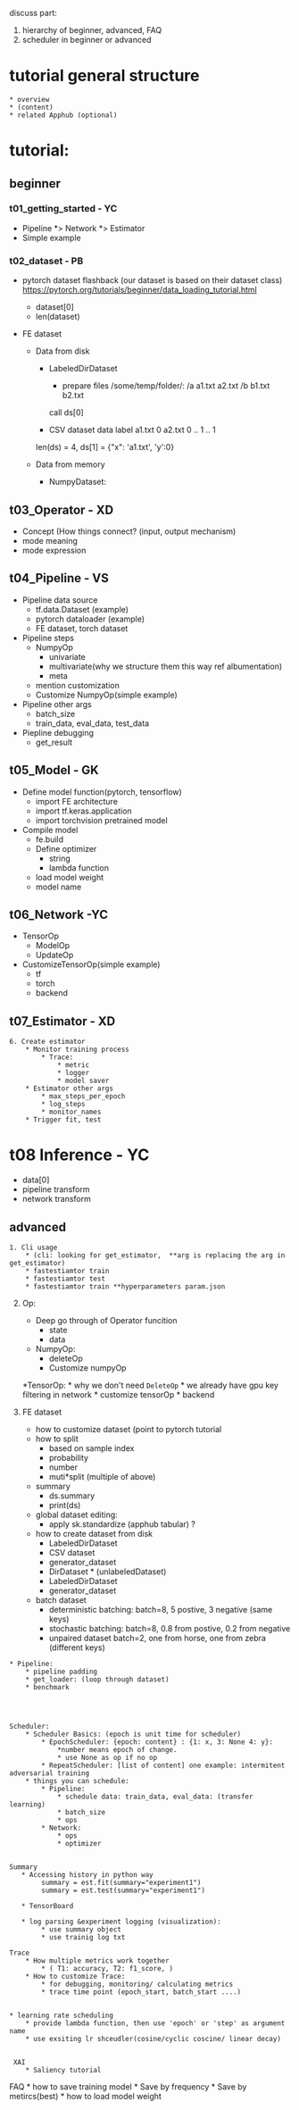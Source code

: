 discuss part:
1. hierarchy of beginner, advanced, FAQ
2. scheduler in beginner or advanced


# tutorial general structure
    * overview
    * (content)
    * related Apphub (optional)


# tutorial:

## beginner

### t01_getting_started - YC
* Pipeline *> Network *> Estimator
* Simple example

### t02_dataset - PB
* pytorch dataset flashback (our dataset is based on their dataset class)
            https://pytorch.org/tutorials/beginner/data_loading_tutorial.html
    * dataset[0]
    * len(dataset)

* FE dataset
    * Data from disk
        * LabeledDirDataset
            * prepare files
                /some/temp/folder/:
                    /a
                        a1.txt
                        a2.txt
                    /b
                        b1.txt
                        b2.txt

            call ds[0]

        * CSV dataset
            data    label
             a1.txt      0
             a2.txt      0
                ..       1
                ..       1

        len(ds) = 4,
        ds[1] = {"x": 'a1.txt', 'y':0}

    * Data from memory
        * NumpyDataset:


## t03_Operator - XD
* Concept (How things connect? (input, output mechanism)
* mode meaning
* mode expression



## t04_Pipeline - VS
* Pipeline data source
    * tf.data.Dataset (example)
    * pytorch dataloader (example)
    * FE dataset, torch dataset
* Pipeline steps
    * NumpyOp
        * univariate
        * multivariate(why we structure them this way ref albumentation)
        * meta
    * mention customization
    * Customize NumpyOp(simple example)
* Pipeline other args
    * batch_size
    * train_data, eval_data, test_data
* Piepline debugging
    * get_result

## t05_Model - GK
* Define model function(pytorch, tensorflow)
    * import FE architecture
    * import tf.keras.application
    * import torchvision pretrained model
* Compile model
    * fe.build
    * Define optimizer
        * string
        * lambda function
    * load model weight
    * model name

## t06_Network -YC
* TensorOp
    * ModelOp
    * UpdateOp
* CustomizeTensorOp(simple example)
    * tf
    * torch
    * backend


## t07_Estimator - XD
    6. Create estimator
        * Monitor training process
            * Trace:
                * metric
                * logger
                * model saver
        * Estimator other args
            * max_steps_per_epoch
            * log_steps
            * monitor_names
        * Trigger fit, test

# t08 Inference - YC
* data[0]
* pipeline transform
* network transform



## advanced
    1. Cli usage
        * (cli: looking for get_estimator,  **arg is replacing the arg in get_estimator)
        * fastestiamtor train
        * fastestiamtor test
        * fastestiamtor train **hyperparameters param.json

   2. Op:
        * Deep go through of Operator funcition
            * state
            * data
        * NumpyOp:
            * deleteOp
            * Customize numpyOp

        *TensorOp:
            * why we don't need `DeleteOp` * we already have gpu key filtering in network
           * customize tensorOp
           * backend


   3. FE dataset
        * how to customize dataset (point to pytorch tutorial
        * how to split
            * based on sample index
            * probability
            * number
            * muti*split (multiple of above)
        * summary
            * ds.summary
            * print(ds)
        * global dataset editing:
            * apply sk.standardize (apphub tabular) ?
        * how to create dataset from disk
            * LabeledDirDataset
            * CSV dataset
            * generator_dataset
            * DirDataset * (unlabeledDataset)
            * LabeledDirDataset
            * generator_dataset
        * batch dataset
            * deterministic batching: batch=8, 5 postive, 3 negative (same keys)
            * stochastic batching: batch=8, 0.8 from postive, 0.2 from negative
            * unpaired dataset batch=2, one from horse, one from zebra (different keys)


    * Pipeline:
        * pipeline padding
        * get_loader: (loop through dataset)
        * benchmark




    Scheduler:
        * Scheduler Basics: (epoch is unit time for scheduler)
            * EpochScheduler: {epoch: content} : {1: x, 3: None 4: y}:
                *number means epoch of change.
                * use None as op if no op
            * RepeatScheduler: [list of content] one example: intermitent adversarial training
        * things you can schedule:
            * Pipeline:
                * schedule data: train_data, eval_data: (transfer learning)
                * batch_size
                * ops
            * Network:
                * ops
                * optimizer


    Summary
       * Accessing history in python way
            summary = est.fit(summary="experiment1")
            summary = est.test(summary="experiment1")

       * TensorBoard

       * log parsing &experiment logging (visualization):
            * use summary object
            * use trainig log txt

    Trace
        * How multiple metrics work together
            * ( T1: accuracy, T2: f1_score, )
        * How to customize Trace:
            * for debugging, monitoring/ calculating metrics
            * trace time point (epoch_start, batch_start ....)


    * learning rate scheduling
        * provide lambda function, then use 'epoch' or 'step' as argument name
        * use exsiting lr shceudler(cosine/cyclic coscine/ linear decay)


     XAI
        * Saliency tutorial


FAQ
    * how to save training model
        * Save by frequency
        * Save by metircs(best)
    * how to load model weight